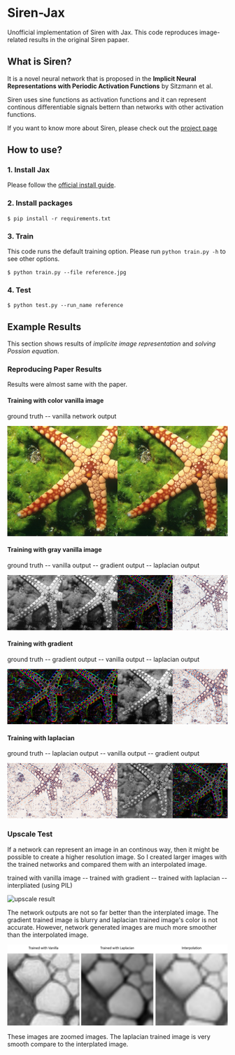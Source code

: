 # Siren-Jax
Unofficial implementation of Siren with Jax. This code reproduces image-related results in the original Siren papaer.

## What is Siren?
It is a novel neural network that is proposed in the **Implicit Neural Representations
with Periodic Activation Functions** by Sitzmann et al. 

Siren uses sine functions as activation functions and it can represent continous differentiable signals bettern than networks with other activation functions.

If you want to know more about Siren, please check out the [project page](https://vsitzmann.github.io/siren/)

## How to use?

### 1. Install Jax
Please follow the [official install guide](https://github.com/google/jax).

### 2. Install packages
```shell
$ pip install -r requirements.txt
```

### 3. Train
This code runs the default training option. Please run ```python train.py -h``` to see other options.
```shell
$ python train.py --file reference.jpg
```

### 4. Test
```shell
$ python test.py --run_name reference
```

## Example Results
This section shows results of *implicite image representation* and *solving Possion equation*.

### Reproducing Paper Results

Results were almost same with the paper.

#### Training with color vanilla image
ground truth -- vanilla network output

![vanilla color result](example_results/vanilla_color_result.png)

#### Training with gray vanilla image
ground truth -- vanilla output -- gradient output -- laplacian output

![vanilla gray result](example_results/vanilla_gray_result.png)

#### Training with gradient
ground truth -- gradient output -- vanilla output -- laplacian output

![gradient result](example_results/gradient_result.png)

#### Training with laplacian
ground truth -- laplacian output -- vanilla output -- gradient output

![laplacian result](example_results/laplacian_result.png)

### Upscale Test

If a network can represent an image in an continous way, then it might be possible to create a higher resolution image. So I created larger images with the trained networks and compared them with an interpolated image.

trained with vanilla image -- trained with gradient -- trained with laplacian -- interpliated (using PIL)

![upscale result](example_results/upscale_result.png)

The network outputs are not so far better than the interplated image. The gradient trained image is blurry and laplacian trained image's color is not accurate. However, network generated images are much more smoother than the interpolated image.

![zoomed upscale result](example_results/upscale_result_zoom.png)

These images are zoomed images. The laplacian trained image is very smooth compare to the interplated image. 




